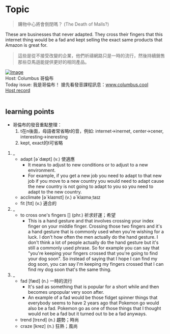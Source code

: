 # Topic

> 購物中心將會倒閉嗎？ (The Death of Malls?) <br>
>
These are businesses that never adapted.  They cross their fingers that this internet thing would be a fad and kept selling the exact same products that Amazon is great for. <br>
> 這些是從不接受改變的企業，他們祈禱網路只是一時的流行，然後持續銷售那些亞馬遜能提供更好的相同產品。 <br>

[![Image](https://cdn.voicetube.com/assets/thumbnails/o0PyzrTze2U.jpg)](https://www.youtube.com/embed/o0PyzrTze2U?rel=0&showinfo=0&cc_load_policy=0&controls=1&autoplay=1&iv_load_policy=3&playsinline=1&wmode=transparent&start=181&end=191&enablejsapi=1&origin=https://tw.voicetube.com&widgetid=1)<br>
Host: Columbus 哥倫布
<br>Today issue: 我是哥倫布！ 搶先看發音課程訊息：www.columbus.cool
<br>
[Host record](https://cdn.voicetube.com/tmp/everyday_records/10155338087225016/2382.mp3)
<br><br>
## learning points
* 哥倫布的發音重點整理：
	1. t在n後面，母語者常省略t的音，例如: internet->inernet, center->cener, interesting->ineresting
	2. kept, exact的t可省略

1. _
	* adapt [əˋdæpt] (v.) 使適應
        - It means to adjust to new conditions or to adjust to a new environment.
        - For example, if you get a new job you need to adapt to that new job if you move to a new country you would need to adapt cause the new country is not going to adapt to you so you need to adapt to the new country.
	* acclimate [əˋklaɪmɪt] (v.) əˋklaɪmə͵taɪz
	* fit [fɪt] (v.) 適合的
2. _
	* to cross one's fingers [] (phr.) 祈求好運；希望
        - This is a hand gesture and that involves crossing your index finger on your middle finger. Crossing those two fingers and it's a hand gesture that is commonly used when you're wishing for a luck. I don't how often the men actually do the hand gesture. I don't think a lot of people actually do the hand gesture but it's still a commonly used phrase. So for example you can say that "you're keeping your fingers crossed that you're going to find your dog soon". So instead of saying that I hope I can find my dog soon, you can say I'm keeping my fingers crossed that I can find my dog soon that's the same thing.
3. _
	* fad [fæd] (n.) 一時的流行
        - It's sad as something that is popular for a short while and then becomes unpopular very soon after.
        - An example of a fad would be those fidget spinner things that everybody seems to have 2 years ago that  Pokemon go would also be a fad. Pokemon go as one of those things that I thought would not be a fad but it turned out to be a fad anyways.
	* trend [trɛnd] (n.) 趨勢；時尚
	* craze [krez] (n.) 狂熱；風尚
